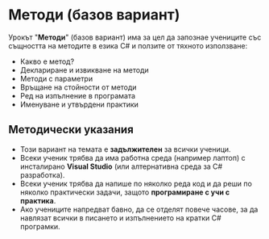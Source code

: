 # Методи (базов вариант)

Урокът "**Методи**" (базов вариант) има за цел да запознае учениците със същността на методите в езика C# и ползите от тяхното използване:
 - Какво е метод?
 - Деклариране и извикване на методи
 - Методи с параметри
 - Връщане на стойности от методи
 - Ред на изпълнение в програмата
 - Именуване и утвърдени практики


## Методически указания
  - Този вариант на темата е **задължителен** за всички ученици.
  - Всеки ученик трябва да има работна среда (например лаптоп) с инсталирано **Visual Studio** (или алтернативна среда за C# разработка).
  - Всеки ученик трябва да напише по няколко реда код и да реши по няколко практически задачи, защото **програмиране с учи с практика**.
  - Ако учениците напредват бавно, да се отделят повече часове, за да навлязат всички в писането и изпълнението на кратки C# програмки.
